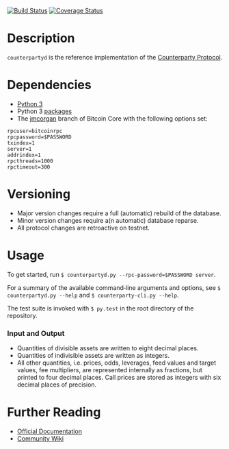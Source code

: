 [![Build Status](https://travis-ci.org/CounterpartyXCP/counterpartyd.svg?branch=develop)](https://travis-ci.org/CounterpartyXCP/counterpartyd)
[![Coverage Status](https://coveralls.io/repos/CounterpartyXCP/counterpartyd/badge.png?branch=develop)](https://coveralls.io/r/CounterpartyXCP/counterpartyd?branch=develop)

# Description
`counterpartyd` is the reference implementation of the [Counterparty
Protocol](https://github.com/CounterpartyXCP/Counterparty).


# Dependencies
* [Python 3](http://python.org)
* Python 3 [packages](https://github.com/CounterpartyXCP/counterpartyd/blob/master/pip-requirements.txt)
* The [jmcorgan](https://github.com/jmcorgan/bitcoin/tree/addrindex) branch of
  Bitcoin Core with the following options set:
```
rpcuser=bitcoinrpc
rpcpassword=$PASSWORD
txindex=1
server=1
addrindex=1
rpcthreads=1000
rpctimeout=300
```


# Versioning
* Major version changes require a full (automatic) rebuild of the database.
* Minor version changes require a(n automatic) database reparse.
* All protocol changes are retroactive on testnet.


# Usage

To get started, run `$ counterpartyd.py --rpc-password=$PASSWORD server`.

For a summary of the available command‐line arguments and options, see
`$ counterpartyd.py --help` and `$ counterparty-cli.py --help`.

The test suite is invoked with `$ py.test` in the root directory of the
repository.


### Input and Output
* Quantities of divisible assets are written to eight decimal places.
* Quantities of indivisible assets are written as integers.
* All other quantities, i.e. prices, odds, leverages, feed values and target
values, fee multipliers, are represented internally as fractions, but printed
to four decimal places. Call prices are stored as integers with six decimal
places of precision.


# Further Reading

* [Official Documentation](http://counterparty.io/docs/)
* [Community Wiki](https://github.com/CounterpartyXCP/Community/wiki)
